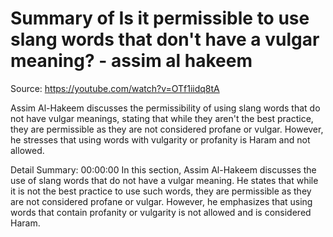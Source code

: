# Summary of Is it permissible to use slang words that don't have a vulgar meaning? - assim al hakeem

Source: https://youtube.com/watch?v=OTf1iidq8tA

Assim Al-Hakeem discusses the permissibility of using slang words that do not have vulgar meanings, stating that while they aren't the best practice, they are permissible as they are not considered profane or vulgar. However, he stresses that using words with vulgarity or profanity is Haram and not allowed.

Detail Summary: 
00:00:00
In this section, Assim Al-Hakeem discusses the use of slang words that do not have a vulgar meaning. He states that while it is not the best practice to use such words, they are permissible as they are not considered profane or vulgar. However, he emphasizes that using words that contain profanity or vulgarity is not allowed and is considered Haram.

